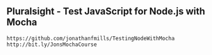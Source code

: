 ## Pluralsight - Test JavaScript for Node.js with Mocha
    https://github.com/jonathanfmills/TestingNodeWithMocha
    http://bit.ly/JonsMochaCourse